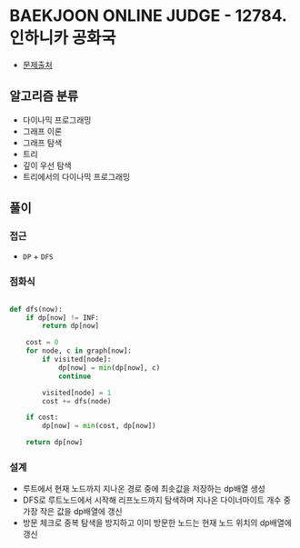 # BAEKJOON ONLINE JUDGE - 12784. 인하니카 공화국

- [문제출처](https://www.acmicpc.net/problem/12784 '12784. 인하니카 공화국')

## 알고리즘 분류

- 다이나믹 프로그래밍
- 그래프 이론
- 그래프 탐색
- 트리
- 깊이 우선 탐색
- 트리에서의 다이나믹 프로그래밍

## 풀이

### 접근

- `DP` + `DFS`

### 점화식

```python

def dfs(now):
    if dp[now] != INF:
        return dp[now]

    cost = 0
    for node, c in graph[now]:
        if visited[node]:
            dp[now] = min(dp[now], c)
            continue

        visited[node] = 1
        cost += dfs(node)

    if cost:
        dp[now] = min(cost, dp[now])

    return dp[now]

```

### 설계

- 루트에서 현재 노드까지 지나온 경로 중에 최솟값을 저장하는 dp배열 생성
- DFS로 루트노드에서 시작해 리프노드까지 탐색하며 지나온 다이너마이트 개수 중 가장 작은 값을 dp배열에 갱신
- 방문 체크로 중복 탐색을 방지하고 이미 방문한 노드는 현재 노드 위치의 dp배열에 갱신
